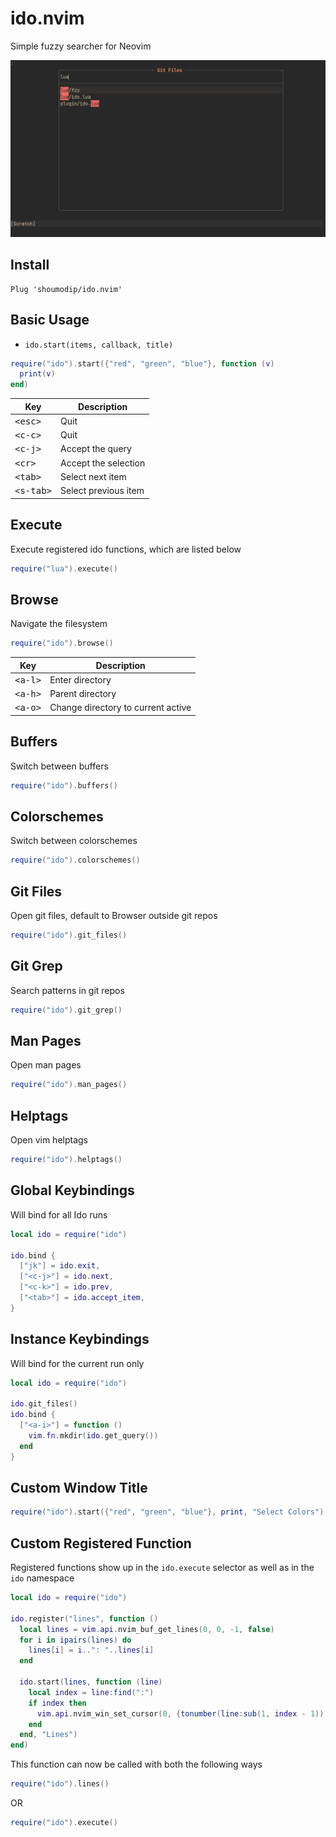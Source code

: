 # ido.nvim
Simple fuzzy searcher for Neovim

![Ido](ido.png)

## Install
```vim
Plug 'shoumodip/ido.nvim'
```

## Basic Usage

* `ido.start(items, callback, title)`

```lua
require("ido").start({"red", "green", "blue"}, function (v)
  print(v)
end)
```

| Key                  | Description          |
| -------------------- | -------------------- |
| <kbd>\<esc\></kbd>   | Quit                 |
| <kbd>\<c-c\></kbd>   | Quit                 |
| <kbd>\<c-j\></kbd>   | Accept the query     |
| <kbd>\<cr\></kbd>    | Accept the selection |
| <kbd>\<tab\></kbd>   | Select next item     |
| <kbd>\<s-tab\></kbd> | Select previous item |

## Execute
Execute registered ido functions, which are listed below

```lua
require("lua").execute()
```

## Browse
Navigate the filesystem

```lua
require("ido").browse()
```

| Key                  | Description                        |
| -------------------- | ---------------------------------- |
| <kbd>\<a-l\></kbd>   | Enter directory                    |
| <kbd>\<a-h\></kbd>   | Parent directory                   |
| <kbd>\<a-o\></kbd>   | Change directory to current active |

## Buffers
Switch between buffers

```lua
require("ido").buffers()
```

## Colorschemes
Switch between colorschemes

```lua
require("ido").colorschemes()
```

## Git Files
Open git files, default to Browser outside git repos

```lua
require("ido").git_files()
```

## Git Grep
Search patterns in git repos

```lua
require("ido").git_grep()
```

## Man Pages
Open man pages

```lua
require("ido").man_pages()
```

## Helptags
Open vim helptags

```lua
require("ido").helptags()
```

## Global Keybindings
Will bind for all Ido runs

```lua
local ido = require("ido")

ido.bind {
  ["jk"] = ido.exit,
  ["<c-j>"] = ido.next,
  ["<c-k>"] = ido.prev,
  ["<tab>"] = ido.accept_item,
}
```

## Instance Keybindings
Will bind for the current run only

```lua
local ido = require("ido")

ido.git_files()
ido.bind {
  ["<a-i>"] = function ()
    vim.fn.mkdir(ido.get_query())
  end
}
```

## Custom Window Title
```lua
require("ido").start({"red", "green", "blue"}, print, "Select Colors")
```

## Custom Registered Function
Registered functions show up in the `ido.execute` selector as well as in the
`ido` namespace

```lua
local ido = require("ido")

ido.register("lines", function ()
  local lines = vim.api.nvim_buf_get_lines(0, 0, -1, false)
  for i in ipairs(lines) do
    lines[i] = i..": "..lines[i]
  end

  ido.start(lines, function (line)
    local index = line:find(":")
    if index then
      vim.api.nvim_win_set_cursor(0, {tonumber(line:sub(1, index - 1)), 0})
    end
  end, "Lines")
end)
```

This function can now be called with both the following ways

```lua
require("ido").lines()
```

OR

```lua
require("ido").execute()
```
